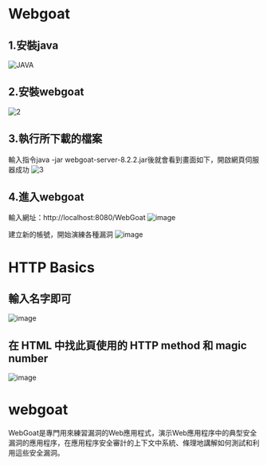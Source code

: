 # Webgoat
## 1.安裝java 
![JAVA](https://user-images.githubusercontent.com/77574305/173562945-3e3eb0d3-36ba-4be1-a3ae-c8a6c7b1ee9f.png)
## 2.安裝webgoat
![2](https://user-images.githubusercontent.com/77574305/173563371-9c3d210f-95cc-4f6d-a1dd-b304e0c4cb58.png)
## 3.執行所下載的檔案
輸入指令java -jar webgoat-server-8.2.2.jar後就會看到畫面如下，開啟網頁伺服器成功
![3](https://user-images.githubusercontent.com/77574305/173563500-448624ae-5811-4b9d-a57e-d325b6615c50.png)
## 4.進入webgoat
輸入網址：http://localhost:8080/WebGoat
![image](https://user-images.githubusercontent.com/77574305/173564606-9170b2ff-7779-4449-8204-4f50bf4ccafe.png)

建立新的帳號，開始演練各種漏洞
![image](https://user-images.githubusercontent.com/77574305/173564969-e286bd41-b952-40ef-be17-2b3a2155c4e3.png)
# HTTP Basics
## 輸入名字即可
![image](https://user-images.githubusercontent.com/77574305/173566188-8cf2c126-b3a3-48b4-b250-7f34ce3a7f3a.png)
## 在 HTML 中找此頁使用的 HTTP method 和 magic number
![image](https://user-images.githubusercontent.com/77574305/173566375-e33e097c-66f8-4ae8-bd9d-ccf15a9010a6.png)

# webgoat
WebGoat是專門用來練習漏洞的Web應用程式，演示Web應用程序中的典型安全漏洞的應用程序，在應用程序安全審計的上下文中系統、條理地講解如何測試和利用這些安全漏洞。
